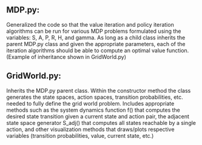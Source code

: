 ## MDP.py:

Generalized the code so that the value iteration and policy iteration algorithms can be run for various MDP problems formulated using the variables: S, A, P, R, H, and gamma. As long as a child class inherits the parent MDP.py class and given the appropriate parameters, each of the iteration algorithms should be able to compute an optimal value function. (Example of inheritance shown in GridWorld.py)

## GridWorld.py:

Inherits the MDP.py parent class. Within the constructor method the class generates the state spaces, action spaces, transition probabilities, etc. needed to fully define the grid world problem. Includes appropriate methods such as the system dynamics function f() that computes the desired state transition given a current state and action pair, the adjacent state space generator S_adj() that computes all states reachable by a single action, and other visualization methods that draws/plots respective variables (transition probabilities, value, current state, etc.)

